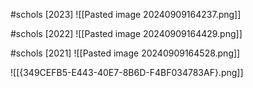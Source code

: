 #schols [2023]
![[Pasted image 20240909164237.png]]

#schols [2022]
![[Pasted image 20240909164429.png]]

#schols [2021]
![[Pasted image 20240909164528.png]]

![[{349CEFB5-E443-40E7-8B6D-F4BF034783AF}.png]]